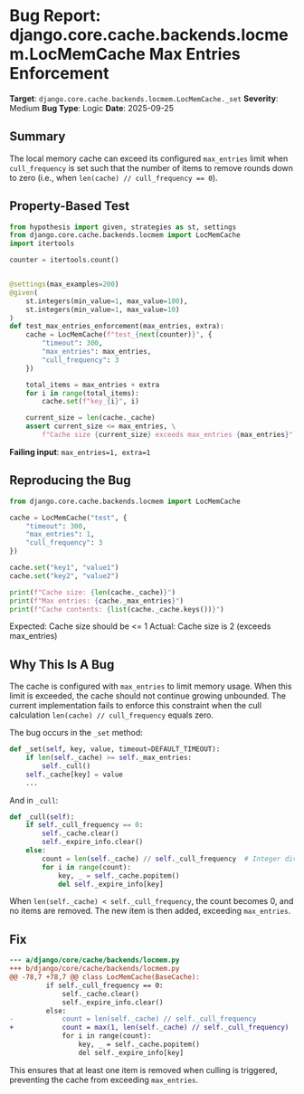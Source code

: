 # Bug Report: django.core.cache.backends.locmem.LocMemCache Max Entries Enforcement

**Target**: `django.core.cache.backends.locmem.LocMemCache._set`
**Severity**: Medium
**Bug Type**: Logic
**Date**: 2025-09-25

## Summary

The local memory cache can exceed its configured `max_entries` limit when `cull_frequency` is set such that the number of items to remove rounds down to zero (i.e., when `len(cache) // cull_frequency == 0`).

## Property-Based Test

```python
from hypothesis import given, strategies as st, settings
from django.core.cache.backends.locmem import LocMemCache
import itertools

counter = itertools.count()


@settings(max_examples=200)
@given(
    st.integers(min_value=1, max_value=100),
    st.integers(min_value=1, max_value=10)
)
def test_max_entries_enforcement(max_entries, extra):
    cache = LocMemCache(f"test_{next(counter)}", {
        "timeout": 300,
        "max_entries": max_entries,
        "cull_frequency": 3
    })

    total_items = max_entries + extra
    for i in range(total_items):
        cache.set(f"key_{i}", i)

    current_size = len(cache._cache)
    assert current_size <= max_entries, \
        f"Cache size {current_size} exceeds max_entries {max_entries}"
```

**Failing input**: `max_entries=1, extra=1`

## Reproducing the Bug

```python
from django.core.cache.backends.locmem import LocMemCache

cache = LocMemCache("test", {
    "timeout": 300,
    "max_entries": 1,
    "cull_frequency": 3
})

cache.set("key1", "value1")
cache.set("key2", "value2")

print(f"Cache size: {len(cache._cache)}")
print(f"Max entries: {cache._max_entries}")
print(f"Cache contents: {list(cache._cache.keys())}")
```

Expected: Cache size should be <= 1
Actual: Cache size is 2 (exceeds max_entries)

## Why This Is A Bug

The cache is configured with `max_entries` to limit memory usage. When this limit is exceeded, the cache should not continue growing unbounded. The current implementation fails to enforce this constraint when the cull calculation `len(cache) // cull_frequency` equals zero.

The bug occurs in the `_set` method:

```python
def _set(self, key, value, timeout=DEFAULT_TIMEOUT):
    if len(self._cache) >= self._max_entries:
        self._cull()
    self._cache[key] = value
    ...
```

And in `_cull`:

```python
def _cull(self):
    if self._cull_frequency == 0:
        self._cache.clear()
        self._expire_info.clear()
    else:
        count = len(self._cache) // self._cull_frequency  # Integer division rounds down!
        for i in range(count):
            key, _ = self._cache.popitem()
            del self._expire_info[key]
```

When `len(self._cache) < self._cull_frequency`, the count becomes 0, and no items are removed. The new item is then added, exceeding `max_entries`.

## Fix

```diff
--- a/django/core/cache/backends/locmem.py
+++ b/django/core/cache/backends/locmem.py
@@ -78,7 +78,7 @@ class LocMemCache(BaseCache):
         if self._cull_frequency == 0:
             self._cache.clear()
             self._expire_info.clear()
         else:
-            count = len(self._cache) // self._cull_frequency
+            count = max(1, len(self._cache) // self._cull_frequency)
             for i in range(count):
                 key, _ = self._cache.popitem()
                 del self._expire_info[key]
```

This ensures that at least one item is removed when culling is triggered, preventing the cache from exceeding `max_entries`.